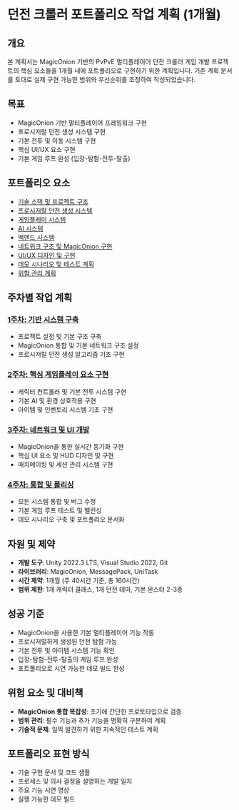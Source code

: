 # 던전 크롤러 포트폴리오 작업 계획 (1개월)

## 개요

본 계획서는 MagicOnion 기반의 PvPvE 멀티플레이어 던전 크롤러 게임 개발 프로젝트의 핵심 요소들을 1개월 내에 포트폴리오로 구현하기 위한 계획입니다. 기존 계획 문서를 토대로 실제 구현 가능한 범위와 우선순위를 조정하여 작성되었습니다.

## 목표

- MagicOnion 기반 멀티플레이어 프레임워크 구현
- 프로시저럴 던전 생성 시스템 구현
- 기본 전투 및 이동 시스템 구현
- 핵심 UI/UX 요소 구현
- 기본 게임 루프 완성 (입장-탐험-전투-탈출)

## 포트폴리오 요소

- [기술 스택 및 프로젝트 구조](./TechStack.md)
- [프로시저럴 던전 생성 시스템](./DungeonGeneration.md)
- [게임플레이 시스템](./GameplaySystem.md)
- [AI 시스템](./AISystem.md)
- [백엔드 시스템](./BackendSystem.md)
- [네트워크 구조 및 MagicOnion 구현](./NetworkSystem.md)
- [UI/UX 디자인 및 구현](./UIUXImplementation.md)
- [데모 시나리오 및 테스트 계획](./DemoScenario.md)
- [위험 관리 계획](./RiskManagement.md)

## 주차별 작업 계획

### [1주차: 기반 시스템 구축](./Week1_Foundation.md)
- 프로젝트 설정 및 기본 구조 구축
- MagicOnion 통합 및 기본 네트워크 구조 설정
- 프로시저럴 던전 생성 알고리즘 기초 구현

### [2주차: 핵심 게임플레이 요소 구현](./Week2_CoreGameplay.md)
- 캐릭터 컨트롤러 및 기본 전투 시스템 구현
- 기본 AI 및 환경 상호작용 구현
- 아이템 및 인벤토리 시스템 기초 구현

### [3주차: 네트워크 및 UI 개발](./Week3_NetworkAndUI.md)
- MagicOnion을 통한 실시간 동기화 구현
- 핵심 UI 요소 및 HUD 디자인 및 구현
- 매치메이킹 및 세션 관리 시스템 구현

### [4주차: 통합 및 폴리싱](./Week4_IntegrationAndPolishing.md)
- 모든 시스템 통합 및 버그 수정
- 기본 게임 루프 테스트 및 밸런싱
- 데모 시나리오 구축 및 포트폴리오 문서화

## 자원 및 제약

- **개발 도구**: Unity 2022.3 LTS, Visual Studio 2022, Git
- **라이브러리**: MagicOnion, MessagePack, UniTask
- **시간 제약**: 1개월 (주 40시간 기준, 총 160시간)
- **범위 제한**: 1개 캐릭터 클래스, 1개 던전 테마, 기본 몬스터 2-3종

## 성공 기준

- MagicOnion을 사용한 기본 멀티플레이어 기능 작동
- 프로시저럴하게 생성된 던전 탐험 가능
- 기본 전투 및 아이템 시스템 기능 확인
- 입장-탐험-전투-탈출의 게임 루프 완성
- 포트폴리오로 시연 가능한 데모 빌드 완성

## 위험 요소 및 대비책

- **MagicOnion 통합 복잡성**: 초기에 간단한 프로토타입으로 검증
- **범위 관리**: 필수 기능과 추가 기능을 명확히 구분하여 계획
- **기술적 문제**: 일찍 발견하기 위한 지속적인 테스트 계획

## 포트폴리오 표현 방식

- 기술 구현 문서 및 코드 샘플
- 프로세스 및 의사 결정을 설명하는 개발 일지
- 주요 기능 시연 영상
- 실행 가능한 데모 빌드
